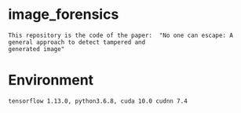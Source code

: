 # image_forensics
    This repository is the code of the paper:  "No one can escape: A general approach to detect tampered and 
    generated image"

# Environment
    tensorflow 1.13.0, python3.6.8, cuda 10.0 cudnn 7.4

